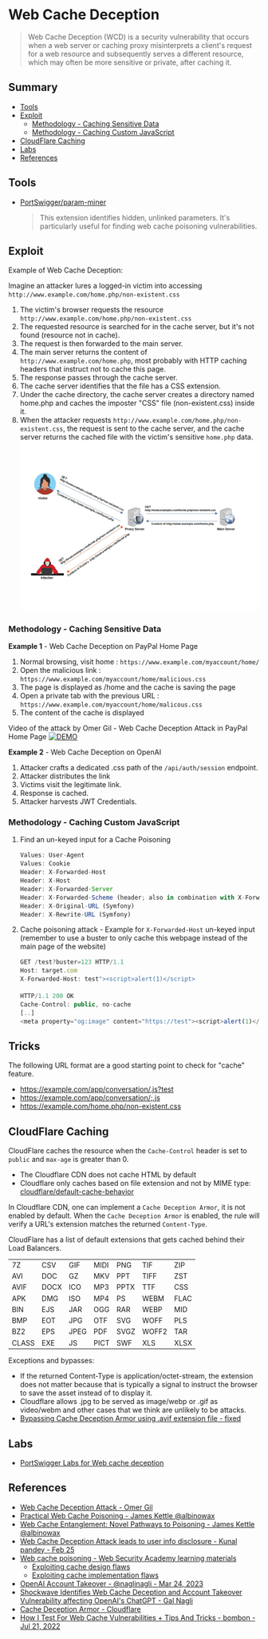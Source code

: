 # Web Cache Deception

> Web Cache Deception (WCD) is a security vulnerability that occurs when a web server or caching proxy misinterprets a client's request for a web resource and subsequently serves a different resource, which may often be more sensitive or private, after caching it.


## Summary

* [Tools](#tools)
* [Exploit](#exploit)
    * [Methodology - Caching Sensitive Data](#methodology---caching-sensitive-data)
    * [Methodology - Caching Custom JavaScript](#methodology---caching-custom-javascript)
* [CloudFlare Caching](#cloudflare-caching)
* [Labs](#labs)
* [References](#references)


## Tools

* [PortSwigger/param-miner](https://github.com/PortSwigger/param-miner)
    > This extension identifies hidden, unlinked parameters. It's particularly useful for finding web cache poisoning vulnerabilities.


## Exploit

Example of Web Cache Deception: 

Imagine an attacker lures a logged-in victim into accessing `http://www.example.com/home.php/non-existent.css`

1. The victim's browser requests the resource `http://www.example.com/home.php/non-existent.css`
2. The requested resource is searched for in the cache server, but it's not found (resource not in cache). 
3. The request is then forwarded to the main server. 
4. The main server returns the content of `http://www.example.com/home.php`, most probably with HTTP caching headers that instruct not to cache this page. 
5. The response passes through the cache server. 
6. The cache server identifies that the file has a CSS extension. 
7. Under the cache directory, the cache server creates a directory named home.php and caches the imposter "CSS" file (non-existent.css) inside it. 
8. When the attacker requests `http://www.example.com/home.php/non-existent.css`, the request is sent to the cache server, and the cache server returns the cached file with the victim's sensitive `home.php` data.
![WCD Demonstration](Images/wcd.jpg)


### Methodology - Caching Sensitive Data

**Example 1** - Web Cache Deception on PayPal Home Page
1. Normal browsing, visit home : `https://www.example.com/myaccount/home/`
2. Open the malicious link : `https://www.example.com/myaccount/home/malicious.css`
3. The page is displayed as /home and the cache is saving the page
4. Open a private tab with the previous URL : `https://www.example.com/myaccount/home/malicous.css`
5. The content of the cache is displayed

Video of the attack by Omer Gil - Web Cache Deception Attack in PayPal Home Page
[![DEMO](https://i.vimeocdn.com/video/674856618-f9bac811a4c7bcf635c4eff51f68a50e3d5532ca5cade3db784c6d178b94d09a-d)](https://vimeo.com/249130093)

**Example 2** - Web Cache Deception on OpenAI
1. Attacker crafts a dedicated .css path of the `/api/auth/session` endpoint.
2. Attacker distributes the link
3. Victims visit the legitimate link.
4. Response is cached.
5. Attacker harvests JWT Credentials.


### Methodology - Caching Custom JavaScript

1. Find an un-keyed input for a Cache Poisoning
    ```js
    Values: User-Agent
    Values: Cookie
    Header: X-Forwarded-Host
    Header: X-Host
    Header: X-Forwarded-Server
    Header: X-Forwarded-Scheme (header; also in combination with X-Forwarded-Host)
    Header: X-Original-URL (Symfony)
    Header: X-Rewrite-URL (Symfony)
    ```
2. Cache poisoning attack - Example for `X-Forwarded-Host` un-keyed input (remember to use a buster to only cache this webpage instead of the main page of the website)
    ```js
    GET /test?buster=123 HTTP/1.1
    Host: target.com
    X-Forwarded-Host: test"><script>alert(1)</script>

    HTTP/1.1 200 OK
    Cache-Control: public, no-cache
    [..]
    <meta property="og:image" content="https://test"><script>alert(1)</script>">
    ```


## Tricks

The following URL format are a good starting point to check for "cache" feature.

* https://example.com/app/conversation/.js?test
* https://example.com/app/conversation/;.js
* https://example.com/home.php/non-existent.css



## CloudFlare Caching

CloudFlare caches the resource when the `Cache-Control` header is set to `public` and `max-age` is greater than 0. 

- The Cloudflare CDN does not cache HTML by default
- Cloudflare only caches based on file extension and not by MIME type: [cloudflare/default-cache-behavior](https://developers.cloudflare.com/cache/about/default-cache-behavior/)


In Cloudflare CDN, one can implement a `Cache Deception Armor`, it is not enabled by default.
When the `Cache Deception Armor` is enabled, the rule will verify a URL's extension matches the returned `Content-Type`.

CloudFlare has a list of default extensions that gets cached behind their Load Balancers.

|       |      |      |      |      |       |      |
|-------|------|------|------|------|-------|------|
| 7Z    | CSV  | GIF  | MIDI | PNG  | TIF   | ZIP  |
| AVI   | DOC  | GZ   | MKV  | PPT  | TIFF  | ZST  |
| AVIF  | DOCX | ICO  | MP3  | PPTX | TTF   | CSS  |
| APK   | DMG  | ISO  | MP4  | PS   | WEBM  | FLAC |
| BIN   | EJS  | JAR  | OGG  | RAR  | WEBP  | MID  |
| BMP   | EOT  | JPG  | OTF  | SVG  | WOFF  | PLS  |
| BZ2   | EPS  | JPEG | PDF  | SVGZ | WOFF2 | TAR  |
| CLASS | EXE  | JS   | PICT | SWF  | XLS   | XLSX |


Exceptions and bypasses:

* If the returned Content-Type is application/octet-stream, the extension does not matter because that is typically a signal to instruct the browser to save the asset instead of to display it.
* Cloudflare allows .jpg to be served as image/webp or .gif as video/webm and other cases that we think are unlikely to be attacks.
* [Bypassing Cache Deception Armor using .avif extension file - fixed](https://hackerone.com/reports/1391635)


## Labs 

* [PortSwigger Labs for Web cache deception](https://portswigger.net/web-security/all-labs#web-cache-poisoning)


## References

* [Web Cache Deception Attack - Omer Gil](http://omergil.blogspot.fr/2017/02/web-cache-deception-attack.html)
* [Practical Web Cache Poisoning - James Kettle @albinowax](https://portswigger.net/blog/practical-web-cache-poisoning)
* [Web Cache Entanglement: Novel Pathways to Poisoning - James Kettle @albinowax](https://portswigger.net/research/web-cache-entanglement)
* [Web Cache Deception Attack leads to user info disclosure - Kunal pandey - Feb 25](https://medium.com/@kunal94/web-cache-deception-attack-leads-to-user-info-disclosure-805318f7bb29)
* [Web cache poisoning - Web Security Academy learning materials](https://portswigger.net/web-security/web-cache-poisoning)
  - [Exploiting cache design flaws](https://portswigger.net/web-security/web-cache-poisoning/exploiting-design-flaws)
  - [Exploiting cache implementation flaws](https://portswigger.net/web-security/web-cache-poisoning/exploiting-implementation-flaws)
* [OpenAI Account Takeover - @naglinagli - Mar 24, 2023](https://twitter.com/naglinagli/status/1639343866313601024)
* [Shockwave Identifies Web Cache Deception and Account Takeover Vulnerability affecting OpenAI's ChatGPT - Gal Nagli](https://www.shockwave.cloud/blog/shockwave-works-with-openai-to-fix-critical-chatgpt-vulnerability)
* [Cache Deception Armor - Cloudflare](https://developers.cloudflare.com/cache/cache-security/cache-deception-armor/)
* [How I Test For Web Cache Vulnerabilities + Tips And Tricks - bombon - Jul 21, 2022](https://bxmbn.medium.com/how-i-test-for-web-cache-vulnerabilities-tips-and-tricks-9b138da08ff9)